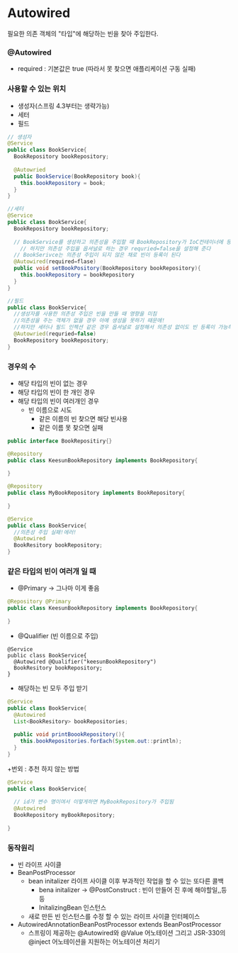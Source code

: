 # Autowired

필요한 의존 객체의 "타입"에 해당하는 빈을 찾아 주입한다.



### @Autowired

- required : 기본값은 true (따라서 못 찾으면 애플리케이션 구동 실패)



### 사용할 수 있는 위치

- 생성자(스프링 4.3부터는 생략가능)
- 세터
- 필드

```java
// 생성자
@Service
public class BookService{
  BookRepository bookRepository;
  
  @Autowried
  public BookService(BookRepository book){
    this.bookRepository = book;
  }
}

//세터
@Service
public class BookService{
  BookRepository bookRepository;
  
  // BookService를 생성하고 의존성을 주입할 때 BookRepository가 IoC컨테이너에 등록된 객체가 아니면 에러가난다
	// 하지만 의존성 주입을 옵셔널로 하는 경우 requried=false을 설정해 준다
  // BookSerivce는 의존성 주입이 되지 않은 채로 빈이 등록이 된다
  @Autowired(required=flase)
  public void setBookPository(BookRepository bookRepository){
    this.bookRepository = bookRepository
  }
}

//필드
public class BookService{
  //생성자를 사용한 의존성 주입은 빈을 만들 때 영향을 미침
  //의존성을 주는 객체가 없을 경우 아예 생성을 못하기 때문에!
  //하지만 세터나 필드 인젝션 같은 경우 옵셔널로 설정해서 의존성 없이도 빈 등록이 가능하다
  @Autowried(requried=false)
  BookRepository bookRepository;
}
```



### 경우의 수

- 해당 타입의 빈이 없는 경우
- 해당 타입의 빈이 한 개인 경우
- 해당 타입의 빈이 여러개인 경우
  - 빈 이름으로 시도
    - 같은 이름의 빈 찾으면 해당 빈사용
    - 같은 이름 못 찾으면 실패

```java
public interface BookRepositiry{}

@Repository
public class KeesunBookRepository implements BookRepository{
  
}

@Repository
public class MyBookRepository implements BookRepository{
  
}

@Service
public class BookService{
  //의존성 주입 실패!에러!
  @Autowired
  BookResitory bookRepository;
}

```





### 같은 타입의 빈이 여러개 일 때 

- @Primary -> 그나마 이게 좋음

```java
@Repository @Primary
public class KeesunBookRepository implements BookRepository{
  
}
```

- @Qualifier (빈 이름으로 주입)

```
@Service 
public class BookService{
  @Autowired @Qualifier("keesunBookRepository")
  BookResitory bookRepository;
}
```

- 해당하는 빈 모두 주입 받기

```java
@Service 
public class BookService{
  @Autowired
  List<BookResitory> bookRepositories;
  
  public void printBoookRepository(){
    this.bookRepositories.forEach(System.out::println);
  }
}
```

+번외 : 추천 하지 않는 방법

```java
@Service
public class BookService{
  
  // id가 변수 명이여서 이렇게하면 MyBookRepository가 주입됨
  @Autowired
  BookRepository myBookRepository;
  
}
```





### 동작원리

- 빈 라이프 사이클
- BeanPostProcessor
  - bean initalizer 라이프 사이클 이후 부과적인 작업을 할 수 있는 또다른 콜백
    - bena initalizer -> @PostConstruct : 빈이 만들어 진 후에 해야할일,,등등
    - InitalizingBean 인스턴스
  - 새로 만든 빈 인스턴스를 수정 할 수 있는 라이프 사이클 인터페이스
- AutowiredAnnotationBeanPostProcessor extends BeanPostProcessor
  - 스프링이 제공하는 @Autowired와 @Value 어노테이션 그리고 JSR-330의 @inject 어노테이션을 지원하는 어노테이션 처리기

